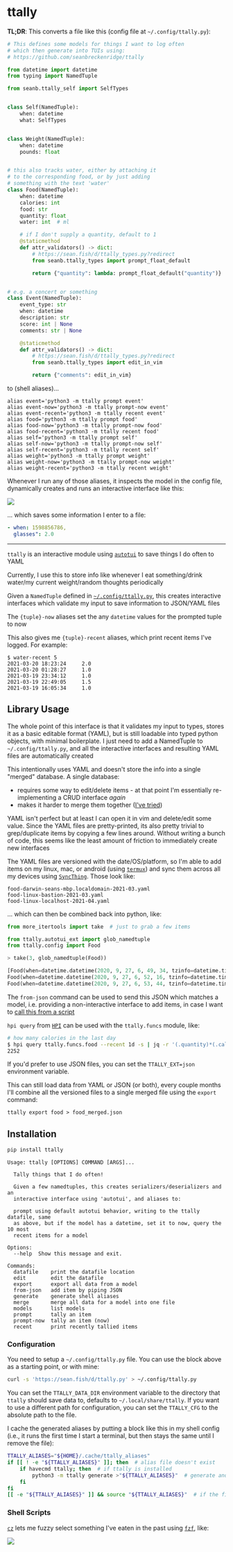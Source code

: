 # ttally

**TL;DR**: This converts a file like this (config file at `~/.config/ttally.py`):

```python
# This defines some models for things I want to log often
# which then generate into TUIs using:
# https://github.com/seanbreckenridge/ttally

from datetime import datetime
from typing import NamedTuple

from seanb.ttally_self import SelfTypes


class Self(NamedTuple):
    when: datetime
    what: SelfTypes


class Weight(NamedTuple):
    when: datetime
    pounds: float


# this also tracks water, either by attaching it
# to the corresponding food, or by just adding
# something with the text 'water'
class Food(NamedTuple):
    when: datetime
    calories: int
    food: str
    quantity: float
    water: int  # ml

    # if I don't supply a quantity, default to 1
    @staticmethod
    def attr_validators() -> dict:
        # https://sean.fish/d/ttally_types.py?redirect
        from seanb.ttally_types import prompt_float_default

        return {"quantity": lambda: prompt_float_default("quantity")}


# e.g. a concert or something
class Event(NamedTuple):
    event_type: str
    when: datetime
    description: str
    score: int | None
    comments: str | None

    @staticmethod
    def attr_validators() -> dict:
        # https://sean.fish/d/ttally_types.py?redirect
        from seanb.ttally_types import edit_in_vim

        return {"comments": edit_in_vim}
```

to (shell aliases)...

```
alias event='python3 -m ttally prompt event'
alias event-now='python3 -m ttally prompt-now event'
alias event-recent='python3 -m ttally recent event'
alias food='python3 -m ttally prompt food'
alias food-now='python3 -m ttally prompt-now food'
alias food-recent='python3 -m ttally recent food'
alias self='python3 -m ttally prompt self'
alias self-now='python3 -m ttally prompt-now self'
alias self-recent='python3 -m ttally recent self'
alias weight='python3 -m ttally prompt weight'
alias weight-now='python3 -m ttally prompt-now weight'
alias weight-recent='python3 -m ttally recent weight'
```

Whenever I run any of those aliases, it inspects the model in the config file, dynamically creates and runs an interactive interface like this:

<img src="https://raw.githubusercontent.com/seanbreckenridge/autotui/master/.assets/builtin_demo.gif">

... which saves some information I enter to a file:

```yaml
- when: 1598856786,
  glasses": 2.0
```

---

`ttally` is an interactive module using [`autotui`](https://github.com/seanbreckenridge/autotui) to save things I do often to YAML

Currently, I use this to store info like whenever I eat something/drink water/my current weight/random thoughts periodically

Given a `NamedTuple` defined in [`~/.config/ttally.py`](https://sean.fish/d/ttally.py?redirect), this creates interactive interfaces which validate my input to save information to JSON/YAML files

The `{tuple}-now` aliases set the any `datetime` values for the prompted tuple to now

This also gives me `{tuple}-recent` aliases, which print recent items I've logged. For example:

```
$ water-recent 5
2021-03-20 18:23:24     2.0
2021-03-20 01:28:27     1.0
2021-03-19 23:34:12     1.0
2021-03-19 22:49:05     1.5
2021-03-19 16:05:34     1.0
```

## Library Usage

The whole point of this interface is that it validates my input to types, stores it as a basic editable format (YAML), but is still loadable into typed python objects, with minimal boilerplate. I just need to add a NamedTuple to `~/.config/ttally.py`, and all the interactive interfaces and resulting YAML files are automatically created

This intentionally uses YAML and doesn't store the info into a single "merged" database. A single database:

- requires some way to edit/delete items - at that point I'm essentially re-implementing a CRUD interface _again_
- makes it harder to merge them together ([I've tried](https://github.com/seanbreckenridge/calories-scripts/blob/master/calmerge))

YAML isn't perfect but at least I can open it in vim and delete/edit some value. Since the YAML files are pretty-printed, its also pretty trivial to grep/duplicate items by copying a few lines around. Without writing a bunch of code, this seems like the least amount of friction to immediately create new interfaces

The YAML files are versioned with the date/OS/platform, so I'm able to add items on my linux, mac, or android (using [`termux`](https://termux.com/)) and sync them across all my devices using [`SyncThing`](https://syncthing.net/). Those look like:

```
food-darwin-seans-mbp.localdomain-2021-03.yaml
food-linux-bastion-2021-03.yaml
food-linux-localhost-2021-04.yaml
```

... which can then be combined back into python, like:

```python
from more_itertools import take  # just to grab a few items

from ttally.autotui_ext import glob_namedtuple
from ttally.config import Food

> take(3, glob_namedtuple(Food))

[Food(when=datetime.datetime(2020, 9, 27, 6, 49, 34, tzinfo=datetime.timezone.utc), calories=440, food='ramen, egg'),
Food(when=datetime.datetime(2020, 9, 27, 6, 52, 16, tzinfo=datetime.timezone.utc), calories=160, food='2 eggs'),
Food(when=datetime.datetime(2020, 9, 27, 6, 53, 44, tzinfo=datetime.timezone.utc), calories=50, food='ginger chai')]
```

The `from-json` command can be used to send this JSON which matches a model, i.e. providing a non-interactive interface to add items, in case I want to [call this from a script](bin/cz)

`hpi query` from [`HPI`](https://github.com/seanbreckenridge/HPI) can be used with the `ttally.funcs` module, like:

```bash
# how many calories in the last day
$ hpi query ttally.funcs.food --recent 1d -s | jq -r '(.quantity)*(.calories)' | datamash sum 1
2252
```

If you'd prefer to use JSON files, you can set the `TTALLY_EXT=json` environment variable.

This can still load data from YAML or JSON (or both), every couple months I'll combine all the versioned files to a single merged file using the `export` command:

```
ttally export food > food_merged.json
```

## Installation

```bash
pip install ttally
```

```
Usage: ttally [OPTIONS] COMMAND [ARGS]...

  Tally things that I do often!

  Given a few namedtuples, this creates serializers/deserializers and an
  interactive interface using 'autotui', and aliases to:

  prompt using default autotui behavior, writing to the ttally datafile, same
  as above, but if the model has a datetime, set it to now, query the 10 most
  recent items for a model

Options:
  --help  Show this message and exit.

Commands:
  datafile    print the datafile location
  edit        edit the datafile
  export      export all data from a model
  from-json   add item by piping JSON
  generate    generate shell aliases
  merge       merge all data for a model into one file
  models      list models
  prompt      tally an item
  prompt-now  tally an item (now)
  recent      print recently tallied items
```

### Configuration

You need to setup a `~/.config/ttally.py` file. You can use the block above as a starting point, or with mine:

```bash
curl -s 'https://sean.fish/d/ttally.py' > ~/.config/ttally.py
```

You can set the `TTALLY_DATA_DIR` environment variable to the directory that `ttally` should save data to, defaults to `~/.local/share/ttally`. If you want to use a different path for configuration, you can set the `TTALLY_CFG` to the absolute path to the file.

I cache the generated aliases by putting a block like this in my shell config (i.e., it runs the first time I start a terminal, but then stays the same until I remove the file):

```bash
TTALLY_ALIASES="${HOME}/.cache/ttally_aliases"
if [[ ! -e "${TTALLY_ALIASES}" ]]; then  # alias file doesn't exist
	if havecmd ttally; then  # if ttally is installed
		python3 -m ttally generate >"${TTALLY_ALIASES}"  # generate and save the aliases
	fi
fi
[[ -e "${TTALLY_ALIASES}" ]] && source "${TTALLY_ALIASES}"  # if the file exists, make the aliases available
```

### Shell Scripts

[`cz`](bin/cz) lets me fuzzy select something I've eaten in the past using [`fzf`](https://github.com/junegunn/fzf), like:

![](https://raw.githubusercontent.com/seanbreckenridge/calories-fzf/master/demo.gif)
